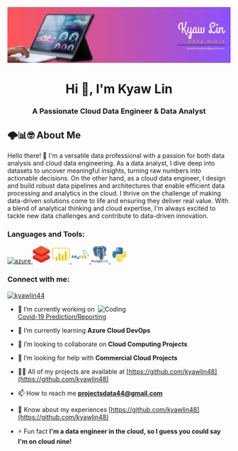![MasterHead](https://github.com/kyawlin48/kyawlin48/blob/8575195554e6283b450dee4a6cdad7690b0e0017/Green%20Vibrant%20Professional%20Data%20Analyst%20LinkedIn%20Banner%20(1).png)
<h1 align="center">Hi 👋, I'm Kyaw Lin</h1>
<h3 align="center">A Passionate Cloud Data Engineer & Data Analyst</h3>

## 🌩️📊🤓 About Me

Hello there! 👋 I'm a versatile data professional with a passion for both data analysis and cloud data engineering. As a data analyst, I dive deep into datasets to uncover meaningful insights, turning raw numbers into actionable decisions. On the other hand, as a cloud data engineer, I design and build robust data pipelines and architectures that enable efficient data processing and analytics in the cloud. I thrive on the challenge of making data-driven solutions come to life and ensuring they deliver real value. With a blend of analytical thinking and cloud expertise, I'm always excited to tackle new data challenges and contribute to data-driven innovation.

<h3 align="left">Languages and Tools:</h3>
<p align="left"> <a href="https://azure.microsoft.com/en-in/" target="_blank" rel="noreferrer"> <img src="https://www.vectorlogo.zone/logos/microsoft_azure/microsoft_azure-icon.svg" alt="azure" width="40" height="40"/> </a> <a href="https://azure.microsoft.com/en-us/products/databricks" target="_blank" rel="noreferrer"> <img src="https://github.com/Azure-Player/icons-and-symbols/blob/df02bdf6e638959f62214c79ce51738076b52b89/popular/databricks.svg" alt="Azure Databricks" width="40" height="40"/></a> <a href="https://powerbi.microsoft.com/" target="_blank" rel="noreferrer"> <img src="https://github.com/Azure-Player/icons-and-symbols/blob/df02bdf6e638959f62214c79ce51738076b52b89/popular/pbi-powerbi-logo.svg" alt="Power BI" width="40" height="40"/> </a> <a href="https://www.mysql.com/" target="_blank" rel="noreferrer"> <img src="https://raw.githubusercontent.com/devicons/devicon/master/icons/mysql/mysql-original-wordmark.svg" alt="mysql" width="40" height="40"/> </a> <a href="https://www.postgresql.org" target="_blank" rel="noreferrer"> <img src="https://raw.githubusercontent.com/devicons/devicon/master/icons/postgresql/postgresql-original-wordmark.svg" alt="postgresql" width="40" height="40"/> </a> <a href="https://www.python.org" target="_blank" rel="noreferrer"> <img src="https://raw.githubusercontent.com/devicons/devicon/master/icons/python/python-original.svg" alt="python" width="40" height="40"/> </a> </p>

<h3 align="left">Connect with me:</h3>
<p align="left">
<a href="https://linkedin.com/in/kyawlin44" target="blank"><img align="center" src="https://raw.githubusercontent.com/rahuldkjain/github-profile-readme-generator/master/src/images/icons/Social/linked-in-alt.svg" alt="kyawlin44" height="30" width="40" /></a>
</p>


<img align="right" alt="Coding" width="300" src="https://kratikal.com/blog/wp-content/uploads/2022/12/blue_boy_typing_nothought.gif">


- 🔭 I’m currently working on [Covid-19 Prediction/Reporting](https://github.com/kyawlin48)

- 🌱 I’m currently learning **Azure Cloud DevOps**

- 👯 I’m looking to collaborate on **Cloud Computing Projects**

- 🤝 I’m looking for help with **Commercial Cloud Projects**

- 👨‍💻 All of my projects are available at [https://github.com/kyawlin48](https://github.com/kyawlin48)

- 📫 How to reach me **projectsdata44@gmail.com**

- 📄 Know about my experiences [https://github.com/kyawlin48](https://github.com/kyawlin48)

- ⚡ Fun fact **I'm a data engineer in the cloud, so I guess you could say I'm on cloud nine!**
